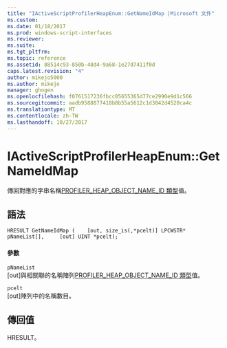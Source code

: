 ```yaml
---
title: "IActiveScriptProfilerHeapEnum::GetNameIdMap |Microsoft 文件"
ms.custom: 
ms.date: 01/18/2017
ms.prod: windows-script-interfaces
ms.reviewer: 
ms.suite: 
ms.tgt_pltfrm: 
ms.topic: reference
ms.assetid: 88514c93-850b-48d4-9a68-1e27d7411f0d
caps.latest.revision: "4"
author: mikejo5000
ms.author: mikejo
manager: ghogen
ms.openlocfilehash: f0761517236fbcc05655365d77ce2990e9d1c566
ms.sourcegitcommit: aadb9588877418b8b55a5612c1d3842d4520ca4c
ms.translationtype: MT
ms.contentlocale: zh-TW
ms.lasthandoff: 10/27/2017
---
```

# <a name="iactivescriptprofilerheapenumgetnameidmap"></a>IActiveScriptProfilerHeapEnum::GetNameIdMap
傳回對應的字串名稱[PROFILER_HEAP_OBJECT_NAME_ID 類型](../../winscript/reference/profiler-heap-object-name-id-type.md)值。  
  
## <a name="syntax"></a>語法  
  
```  
HRESULT GetNameIdMap (    [out, size_is(,*pcelt)] LPCWSTR* pNameList[],     [out] UINT *pcelt);  
```  
  
#### <a name="parameters"></a>參數  
 `pNameList`  
 [out]與相關聯的名稱陣列[PROFILER_HEAP_OBJECT_NAME_ID 類型](../../winscript/reference/profiler-heap-object-name-id-type.md)值。  
  
 `pcelt`  
 [out]陣列中的名稱數目。  
  
## <a name="return-value"></a>傳回值  
 HRESULT。